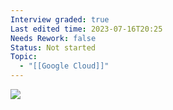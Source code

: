 ```yaml
---
Interview graded: true
Last edited time: 2023-07-16T20:25
Needs Rework: false
Status: Not started
Topic:
  - "[[Google Cloud]]"
---
```

[![](https://lh3.googleusercontent.com/PCLreFfHoZdDmf_f3z5jZOHt8ZCJ5vbj4n74MWYDSep5eyN61fjGJJLGufjRUgxrDiiNaCToV1SiK7s0od9e4eEE0PSnKn5gLXJxBgyMMLEmqYsE1CpPpJgDdxdP28iPw32xu7nSn0ltMxxL4aCD7XBZR55Mz7KS_4Po8p5FYr_6eHMy_usarUL__VhRnA)](https://lh3.googleusercontent.com/PCLreFfHoZdDmf_f3z5jZOHt8ZCJ5vbj4n74MWYDSep5eyN61fjGJJLGufjRUgxrDiiNaCToV1SiK7s0od9e4eEE0PSnKn5gLXJxBgyMMLEmqYsE1CpPpJgDdxdP28iPw32xu7nSn0ltMxxL4aCD7XBZR55Mz7KS_4Po8p5FYr_6eHMy_usarUL__VhRnA)